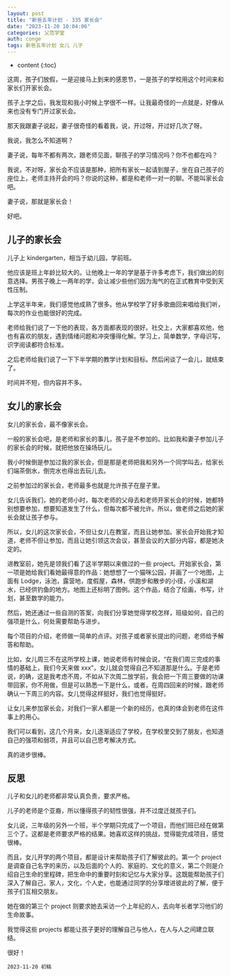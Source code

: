 ```yaml
---
layout: post
title: "新爸五年计划 - 335 家长会"
date: "2023-11-20 10:04:06"
categories: 父范学堂
auth: conge
tags: 新爸五年计划 女儿 儿子
---
```

* content
{:toc}

这周，孩子们放假，一是迎接马上到来的感恩节，一是孩子的学校用这个时间来和家长们开家长会。





孩子上学之后，我发现和我小时候上学很不一样。让我最奇怪的一点就是，好像从来也没有专门开过家长会。

那天我跟妻子说起，妻子很奇怪的看着我，说，开过呀，开过好几次了呀。

我说，我怎么不知道啊？

妻子说，每年不都有两次，跟老师见面，聊孩子的学习情况吗？你不也都在吗？

我说，不对呀，家长会不应该是那种，把所有家长一起请到屋子，坐在自己孩子的座位上，老师主持开会的吗？你说的这种，都是和老师一对一的聊。不能叫家长会吧。

妻子说，那就是家长会！

好吧。

## 儿子的家长会

儿子上 kindergarten，相当于幼儿园，学前班。

他应该是班上年龄比较大的。让他晚上一年的学是基于许多考虑下，我们做出的刻意选择。男孩子晚上一两年的学，会让减少些他们因为淘气的在正式教育中受到天性压制。

上学这半年来，我们感觉他成熟了很多。他从学校学了好多歌曲回来唱给我们听，每次的作业也能很好的完成。

老师给我们说了一下他的表现，各方面都表现的很好。社交上，大家都喜欢他，他也有喜欢的朋友，遇到情绪问题和冲突懂得化解。学习上，简单数学，字母识写，识字阅读都符合标准。

之后老师给我们说了一下下半学期的教学计划和目标。然后闲谈了一会儿，就结束了。

时间并不短，但内容并不多。

## 女儿的家长会

女儿的家长会，最不像家长会。

一般的家长会吧，是老师和家长的事儿，孩子是不参加的。比如我和妻子参加儿子的家长会的时候，就把他放在操场玩儿。

我小时候倒是参加过我的家长会，但是那是老师把我和另外一个同学叫去，给家长们端茶倒水，倒完水也得出去玩儿去。

之前参加过的家长会，老师最多也就是允许孩子在屋子里。

女儿告诉我们，她的老师小时，每次老师的父母去和老师开家长会的时候，她都特别想要参加，想要知道发生了什么，但每次都不被允许。所以，做老师之后她的家长会就让孩子参与。

所以，女儿的这次家长会，不但让女儿在教室，而且让她参加。家长会开始我才知道，老师不但让参加，而且让她引领这次会议，甚至会议的大部分内容，都是她决定的。

进教室前，她先是领我们看了这半学期以来做过的一些 project。开始家长会，第一项是她给我们看她最得意的作品：她想想了一个猫咪公园，并画了一个地图，上面有 Lodge，泳池，露营地，度假屋，森林，供跑步和散步的小径，小溪和湖水，已经供钓鱼的地方。地图上还标明了图例。这个作品，结合了绘画，书写，计划，甚至数学的能力。

然后，她还通过一些自测的答案，向我们分享她觉得学校怎样，班级如何，自己的强项是什么，何处需要帮助与进步。

每个项目的介绍，老师做一简单的点评。对孩子或者家长提出的问题，老师给予解答和帮助。

比如，女儿周三不在这所学校上课，她说老师有时候会说，“在我们周三完成的事情的基础上，我们今天来做 xxx”，女儿就会觉得自己不知道那是什么。于是老师说，的确，这是我考虑不周，不如从下次周二放学前，我会把一下周三要做的功课带回家，你不用做，但是可以熟悉一下是什么，或者，在周四回来的时候，跟老师确认一下周三的内容。女儿觉得这样挺好，我们也觉得挺好。

让女儿来参加家长会，对我们一家人都是一个新的经历，也真的体会到老师在这件事上的用心。

我们可以看到，这几个月来，女儿逐渐适应了学校，在学校里交到了朋友，也知道自己的强项和弱项，并且可以自己思考解决方式。

真的进步很棒。

## 反思

儿子和女儿的老师都非常认真负责，要求严格。

儿子的老师是个亚裔，所以懂得孩子的韧性很强，并不过度迁就孩子们。

女儿说，三年级的另外一个班，半个学期只完成了一个项目，而他们班已经在做第三个了。这都是老师要求严格的结果。她喜欢这样的挑战，觉得能完成项目，感觉很棒。

而且，女儿开学的两个项目，都是设计来帮助孩子们了解彼此的。第一个 project 是调查自己名字的来历，以及后面的个人的、家庭的、文化的意义，第二个则是介绍自己生命的里程碑，把生命中的重要时刻和记忆与大家分享。这既能帮助孩子们深入了解自己，家人，文化，个人史，也能通过同学的分享增进彼此的了解，便于孩子们互相交朋友。

她在做的第三个 project 则要求她去采访一个上年纪的人，去向年长者学习他们的生命故事。

我觉得这些 projects 都能让孩子更好的理解自己与他人，在人与人之间建立联结。

很好！

```
2023-11-20 初稿
```
